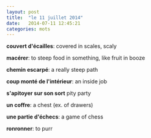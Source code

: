 ```yaml
---
layout: post
title:  "le 11 juillet 2014"
date:   2014-07-11 12:45:21
categories: mots
---
```


**couvert d'écailles**: covered in scales, scaly

**macérer**: to steep food in something, like fruit in booze

**chemin escarpé**: a really steep path

**coup monté de l'intérieur**: an inside job

**s'apitoyer sur son sort** pity party

**un coffre**: a chest (ex. of drawers)

**une partie d'échecs**: a game of chess

**ronronner**: to purr
